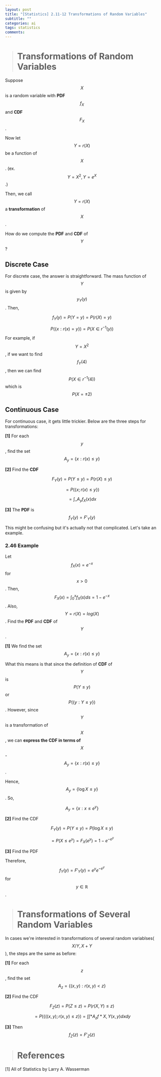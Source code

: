 ```yaml
---
layout: post
title: "[Statistics] 2.11-12 Transformations of Random Variables"
subtitle: ""
categories: ai
tags: statistics
comments:
---
```


> # Transformations of Random Variables

Suppose $$X$$ is a random variable with **PDF** $$f_X$$ and **CDF** $$F_X$$.

Now let $$Y=r(X)$$ be a function of $$X$$. (ex. $$Y=X^2, Y=e^X$$.)

Then, we call $$Y=r(X)$$ a **transformation** of $$X$$.

How do we compute the **PDF** and **CDF** of $$Y$$?

## Discrete Case

For discrete case, the answer is straightforward. The mass function of $$Y$$ is given by $$y_Y(y)$$. Then,

$$ f_Y(y)=P(Y=y)=P(r(X)=y) $$

$$ P(\{ x: r(x)=y \}) = P(X \in r^{-1}(y)) $$

For example, if $$Y=X^2$$, if we want to find $$f_Y(4)$$, then we can find $$P(X \in r^{-1}(4))$$ which is $$P(X=\pm 2)$$

## Continuous Case

For continuous case, it gets little trickier. Below are the three steps for transformations:

**[1]** For each $$y$$, find the set $$A_y = \{ x: r(x) \leq y \}$$

**[2]** Find the **CDF**

$$ F_Y(y) = P(Y \leq y) = P(r(X) \leq y) $$

$$ = P(\{ x; r(x) \leq y \}) $$

$$ = \int\_{A_y}f_X(x)dx $$

**[3]** The **PDF** is $$f_Y(y) = F'_Y(y)$$

This might be confusing but it's actually not that complicated. Let's take an example.

### 2.46 Example

Let $$f_X(x) = e^{-x}$$ for $$x > 0$$. Then, $$F_X(x) = \int_0^x f_X(s)ds=1-e^{-x}$$. Also, $$Y=r(X)=log(X)$$. Find the **PDF** and **CDF** of $$Y$$.

**[1]** We find the set $$A_y = \{ x: r(x) \leq y  \}$$

What this means is that since the definition of **CDF** of $$Y$$ is $$P(Y \leq y)$$ or $$P(\{ y: Y \leq y  \})$$. However, since $$Y$$ is a transformation of $$X$$, we can **express the CDF in terms of** $$X$$ - $$A_y = \{ x: r(x) \leq y \}$$.

Hence, $$A_y=\{ \log X \leq y\}$$. So,

$$ A_y = \{ x: x \leq e^{y}\} $$

**[2]** Find the CDF

$$ F_Y(y) = P(Y \leq y) = P(\log X \leq y) $$

$$ = P(X \leq e^y) = F_X(e^y) = 1 - e ^{-e^{y}} $$

**[3]** Find the PDF

Therefore, $$f_Y(y) = F'_Y(y) = e^ye^{-e^y}$$ for $$y \in \mathbb{R}$$.

> # Transformations of Several Random Variables

In cases we're interested in transformations of several random variablses($$X/Y, X+Y$$), the steps are the same as before:

**[1]** For each $$z$$, find the set $$A_z = \{ (x,y):r(x,y)<z \}$$

**[2]** Find the CDF

$$ F_Z(z) = P(Z \leq z ) = P(r(X,Y) \leq z) $$

$$ = P(\{ ((x,y) ; r(x,y) \leq z\}) = \int \int*{A_z}f*{X,Y}(x,y)dxdy $$

**[3]** Then $$f_Z(z) = F'_Z(z)$$

> # References

[1] All of Statistics by Larry A. Wasserman
